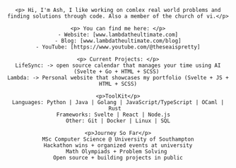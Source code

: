 <div align="center"> 

    <p> Hi, I'm Ash, I like working on comlex real world problems and finding solutions through code. Also a member of the church of vi.</p>

    <p> You can find me here: </p>
    - Website: [www.lambdatheultimate.com]
    - Blog: [www.lambdatheultimate.com/blog]
    - YouTube: [https://www.youtube.com/@theseaispretty]

    <p> Current Projects: </p>
    LifeSync: -> open source calendar that manages your time using AI (Svelte + Go + HTML + SCSS) 
    Lambda: -> Personal website that showcases my portfolio (Svelte + JS + HTML + SCSS)

    <p>ToolKit</p>
    Languages: Python | Java | Golang | JavaScript/TypeScript | OCaml | Rust  
    Frameworks: Svelte | React | Node.js   
    Other: Git | Docker | Linux | SQL

    <p>Journey So Far</p>
    MSc Computer Science @ University of Southampton
    Hackathon wins + organized events at university
    Math Olympiads + Problem Solving 
    Open source + building projects in public

  


</div>
